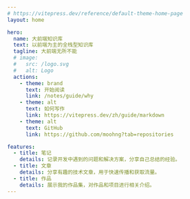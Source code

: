 ```yaml
---
# https://vitepress.dev/reference/default-theme-home-page
layout: home

hero:
  name: 大前端知识库
  text: 以前端为主的全栈型知识库
  tagline: 大前端无所不能
  # image:
  #   src: /logo.svg
  #   alt: Logo
  actions:
    - theme: brand
      text: 开始阅读
      link: /notes/guide/why
    - theme: alt
      text: 如何写作
      link: https://vitepress.dev/zh/guide/markdown
    - theme: alt
      text: GitHub
      link: https://github.com/moohng?tab=repositories

features:
  - title: 笔记
    details: 记录开发中遇到的问题和解决方案，分享自己总结的经验。
  - title: 文章
    details: 分享有趣的技术文章，用于快速传播和获取流量。
  - title: 作品
    details: 展示我的作品集，对作品和项目进行相关介绍。
---
```


